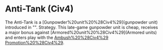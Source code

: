 # Anti-Tank (Civ4)

The Anti-Tank is a [Gunpowder%20unit%20%28Civ4%29](gunpowder unit) introduced in "".
Strategy.
This late-game gunpowder unit is cheap, receives a major bonus against [Armored%20unit%20%28Civ4%29](Armored units) and enters play with the [Ambush%20%28Civ4%29](Ambush) [Promotion%20%28Civ4%29](promotion).